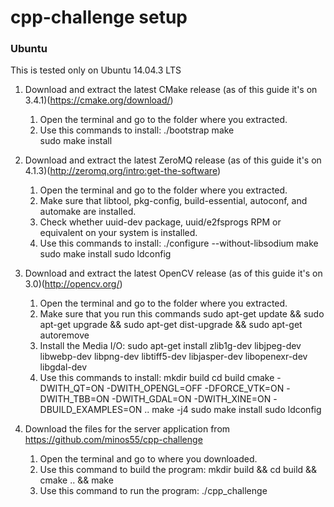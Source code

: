 # cpp-challenge setup

### Ubuntu ###
This is tested only on Ubuntu 14.04.3 LTS

1. Download and extract the latest CMake release (as of this guide it's on 3.4.1)(https://cmake.org/download/) 
	1. Open the terminal and go to the folder where you extracted.
	2. Use this commands to install:
	 	./bootstrap
	 	make      
	 	sudo make install

2. Download and extract the latest ZeroMQ release (as of this guide it's on 4.1.3)(http://zeromq.org/intro:get-the-software)
	1. Open the terminal and go to the folder where you extracted.
	2. Make sure that libtool, pkg-config, build-essential, autoconf, and automake are installed.
	3. Check whether uuid-dev package, uuid/e2fsprogs RPM or equivalent on your system is installed.
	4. Use this commands to install:
		./configure --without-libsodium
		make
		sudo make install
		sudo ldconfig


3. Download and extract the latest OpenCV release (as of this guide it's on 3.0)(http://opencv.org/)
	1. Open the terminal and go to the folder where you extracted.
	2. Make sure that you run this commands sudo apt-get update && sudo apt-get upgrade && sudo apt-get dist-upgrade && sudo apt-get autoremove
	3. Install the Media I/O: sudo apt-get install zlib1g-dev libjpeg-dev libwebp-dev libpng-dev libtiff5-dev libjasper-dev libopenexr-dev libgdal-dev
	4. Use this commands to install: 
		mkdir build
		cd build
		cmake -DWITH_QT=ON -DWITH_OPENGL=OFF -DFORCE_VTK=ON -DWITH_TBB=ON -DWITH_GDAL=ON -DWITH_XINE=ON -DBUILD_EXAMPLES=ON ..
		make -j4
		sudo make install
		sudo ldconfig

4. Download the files for the server application from https://github.com/minos55/cpp-challenge 
	1. Open the terminal and go to where you downloaded.
	2. Use this command to build the program:
		mkdir build && cd build && cmake .. && make
	3. Use this command to run the program:
		./cpp_challenge




